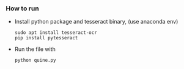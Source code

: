 ### How to run

- Install python package and tesseract binary, (use anaconda env)
    ```
    sudo apt install tesseract-ocr
    pip install pytesseract
    ```
- Run the file with
    ```
    python quine.py
    ```

